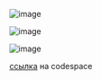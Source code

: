 
![image](https://github.com/Ai10o/testrnds/assets/91592355/a5784446-02be-4572-acb0-6124aa245ab3)

![image](https://github.com/Ai10o/testrnds/assets/91592355/928d1c77-047b-449c-aed0-cd7806e59f95)

![image](https://github.com/Ai10o/testrnds/assets/91592355/c84299d1-7010-4e61-8856-4fcaeb2e6855)

[ссылка](https://obscure-tribble-wjj9jqpw54536r7-8000.app.github.dev) на codespace
